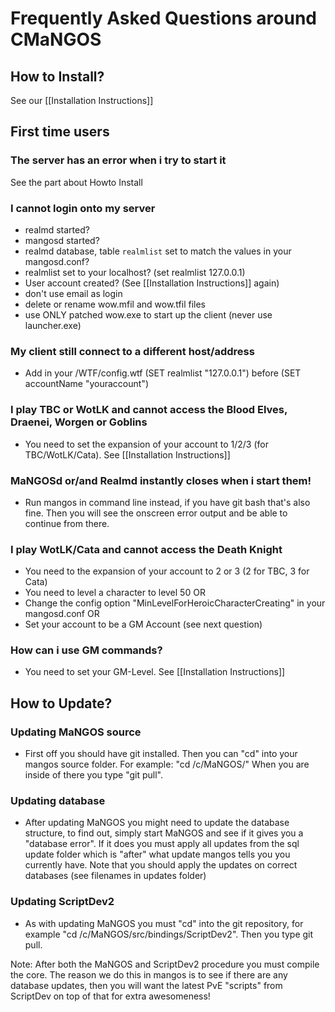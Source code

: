 # Frequently Asked Questions around CMaNGOS

## How to Install?
See our [[Installation Instructions]]

## First time users
### The server has an error when i try to start it
See the part about Howto Install

### I cannot login onto my server
* realmd started?
* mangosd started?
* realmd database, table `realmlist` set to match the values in your mangosd.conf?
* realmlist set to your localhost? (set realmlist 127.0.0.1)
* User account created? (See [[Installation Instructions]] again)
* don't use email as login
* delete or rename wow.mfil and wow.tfil files
* use ONLY patched wow.exe to start up the client (never use launcher.exe)

### My client still connect to a different host/address
* Add in your /WTF/config.wtf (SET realmlist "127.0.0.1") before (SET accountName "youraccount")

### I play TBC or WotLK and cannot access the Blood Elves, Draenei, Worgen or Goblins
* You need to set the expansion of your account to 1/2/3 (for TBC/WotLK/Cata). See [[Installation Instructions]]

### MaNGOSd or/and Realmd instantly closes when i start them!
* Run mangos in command line instead, if you have git bash that's also fine. Then you will see the onscreen error output and be able to continue from there.

### I play WotLK/Cata and cannot access the Death Knight
* You need to the expansion of your account to 2 or 3 (2 for TBC, 3 for Cata)
* You need to level a character to level 50 OR
* Change the config option "MinLevelForHeroicCharacterCreating" in your mangosd.conf OR
* Set your account to be a GM Account (see next question)

### How can i use GM commands?
* You need to set your GM-Level. See [[Installation Instructions]]

## How to Update?
### Updating MaNGOS source
* First off you should have git installed. Then you can "cd" into your mangos source folder. For example: "cd /c/MaNGOS/" When you are inside of there you type "git pull".
### Updating database
* After updating MaNGOS you might need to update the database structure, to find out, simply start MaNGOS and see if it gives you a "database error". If it does you must apply all updates from the sql update folder which is "after" what update mangos tells you you currently have. Note that you should apply the updates on correct databases (see filenames in updates folder)
### Updating ScriptDev2
* As with updating MaNGOS you must "cd" into the git repository, for example "cd /c/MaNGOS/src/bindings/ScriptDev2". Then you type git pull.

Note: After both the MaNGOS and ScriptDev2 procedure you must compile the core.
The reason we do this in mangos is to see if there are any database updates, then you will want the latest PvE "scripts" from ScriptDev on top of that for extra awesomeness!